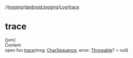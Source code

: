 //[logging](../../../index.md)/[danbroid.logging](../index.md)/[Log](index.md)/[trace](trace.md)



# trace  
[jvm]  
Content  
open fun [trace](trace.md)(msg: [CharSequence](https://kotlinlang.org/api/latest/jvm/stdlib/kotlin/-char-sequence/index.html), error: [Throwable](https://kotlinlang.org/api/latest/jvm/stdlib/kotlin/-throwable/index.html)? = null)  



